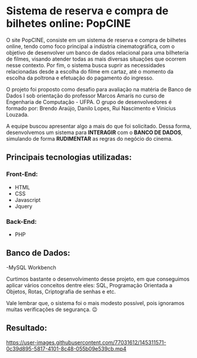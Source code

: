 # Sistema de reserva e compra de bilhetes online: PopCINE

O site PopCINE, consiste em um sistema de reserva e compra de bilhetes online, tendo como foco principal a indústria cinematográfica, com o objetivo de desenvolver um banco de dados relacional para uma bilheteria de filmes, visando atender todas as mais diversas situações que ocorrem nesse contexto. Por fim, o sistema busca suprir as necessidades relacionadas desde a escolha do filme em cartaz, até o momento da escolha da poltrona e efetuação do pagamento do ingresso.

O projeto foi proposto como desafio para avaliação na matéria de Banco de Dados I sob orientação do professor Marcos Amarís no curso de Engenharia de Computação - UFPA. O grupo de desenvolvedores é formado por: Brendo Araújo, Danilo Lopes, Rui Nascimento e Vinicius Louzada.  

A equipe buscou apresentar algo a mais do que foi solicitado. Dessa forma, desenvolvemos um sistema para **INTERAGIR** com o **BANCO DE DADOS**, simulando de forma **RUDIMENTAR** as regras do negócio do cinema.

## Principais tecnologias utilizadas:

### Front-End:
- HTML
- CSS
- Javascript
- Jquery

### Back-End:
- PHP

## Banco de Dados:
-MySQL Workbench

Curtimos bastante o desenvolvimento desse projeto, em que conseguimos aplicar vários conceitos dentre eles: SQL, Programação Orientada a Objetos, Rotas, Criptografia de senhas e etc. 

Vale lembrar que, o sistema foi o mais modesto possível, pois ignoramos muitas verificações de segurança. 😉

## Resultado:

https://user-images.githubusercontent.com/77031612/145311571-0c39d895-5817-4101-8c48-055b09e539cb.mp4

